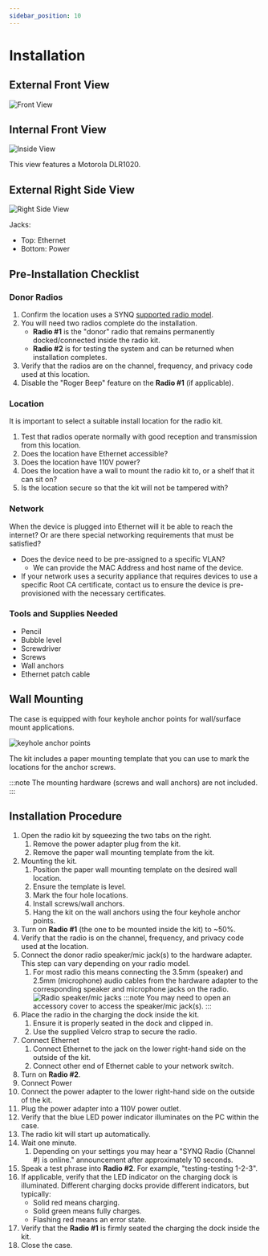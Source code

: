 ```yaml
---
sidebar_position: 10
---
```


# Installation

## External Front View
![Front View](/img/radio/radio-kit-front.png)

## Internal Front View
![Inside View](/img/radio/radio-kit-interior.png)

This view features a Motorola DLR1020.

## External Right Side View
![Right Side View](/img/radio/radio-kit-side.png)

Jacks:
- Top: Ethernet 
- Bottom: Power

## Pre-Installation Checklist

### Donor Radios
1. Confirm the location uses a SYNQ [supported radio model](./intro.md#supported-radio-models).
2. You will need two radios complete do the installation.
   - **Radio #1** is the "donor" radio that remains permanently docked/connected inside the radio kit.
   - **Radio #2** is for testing the system and can be returned when installation completes.
3. Verify that the radios are on the channel, frequency, and privacy code used at this location.
4. Disable the "Roger Beep" feature on the **Radio #1** (if applicable).

### Location
It is important to select a suitable install location for the radio kit.
1. Test that radios operate normally with good reception and transmission from this location.
2. Does the location have Ethernet accessible?
3. Does the location have 110V power?
4. Does the location have a wall to mount the radio kit to, or a shelf that it can sit on?
5. Is the location secure so that the kit will not be tampered with?

### Network
When the device is plugged into Ethernet will it be able to reach the internet? Or are there special networking requirements that must be satisfied?
- Does the device need to be pre-assigned to a specific VLAN?
  - We can provide the MAC Address and host name of the device.
- If your network uses a security appliance that requires devices to use a specific Root CA certificate, contact us to ensure the device is pre-provisioned with the necessary certificates.

### Tools and Supplies Needed
- Pencil
- Bubble level
- Screwdriver
- Screws
- Wall anchors
- Ethernet patch cable


## Wall Mounting
The case is equipped with four keyhole anchor points for wall/surface mount applications. 

![keyhole anchor points](/img/radio/radio-kit-wall-mount.png)

The kit includes a paper mounting template that you can use to mark the locations for the anchor screws.

:::note
The mounting hardware (screws and wall anchors) are not included.
:::
 

## Installation Procedure
1. Open the radio kit by squeezing the two tabs on the right.
   1. Remove the power adapter plug from the kit. 
   2. Remove the paper wall mounting template from the kit.
2. Mounting the kit.
   1. Position the paper wall mounting template on the desired wall location.
   2. Ensure the template is level.
   3. Mark the four hole locations.
   4. Install screws/wall anchors.
   5. Hang the kit on the wall anchors using the four keyhole anchor points.
3. Turn on **Radio #1** (the one to be mounted inside the kit) to ~50%. 
4. Verify that the radio is on the channel, frequency, and privacy code used at the location.
5. Connect the donor radio speaker/mic jack(s) to the hardware adapter. This step can vary depending on your radio model.
   1. For most radio this means connecting the 3.5mm (speaker) and 2.5mm (microphone) audio cables from the hardware adapter to the corresponding speaker and microphone jacks on the radio. \
   ![Radio speaker/mic jacks](/img/radio/motorola-cls1410.png)
   :::note
   You may need to open an accessory cover to access the speaker/mic jack(s).
   :::
6. Place the radio in the charging the dock inside the kit. 
   1. Ensure it is properly seated in the dock and clipped in.
   2. Use the supplied Velcro strap to secure the radio.
7. Connect Ethernet
   1. Connect Ethernet to the jack on the lower right-hand side on the outside of the kit.
   2. Connect other end of Ethernet cable to your network switch.
8. Turn on **Radio #2**.
9.  Connect Power
   1. Connect the power adapter to the lower right-hand side on the outside of the kit.
   2. Plug the power adapter into a 110V power outlet.
   3. Verify that the blue LED power indicator illuminates on the PC within the case.
   4. The radio kit will start up automatically.
10. Wait one minute.
    1.  Depending on your settings you may hear a "SYNQ Radio (Channel #) is online." announcement after approximately 10 seconds.
11. Speak a test phrase into **Radio #2**. For example, "testing-testing 1-2-3".
12. If applicable, verify that the LED indicator on the charging dock is illuminated. Different charging docks provide different indicators, but typically:
    - Solid red means charging.
    - Solid green means fully charges.
    - Flashing red means an error state.
13. Verify that the **Radio #1** is firmly seated the charging the dock inside the kit. 
14. Close the case.
